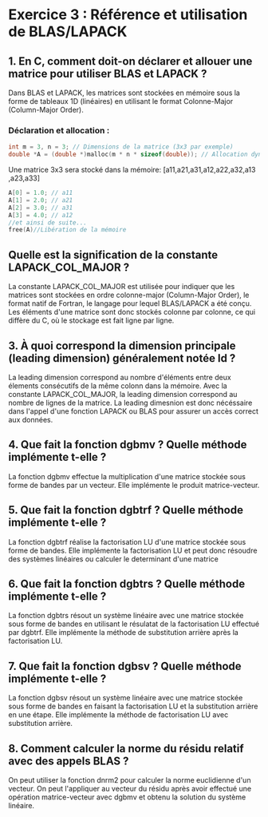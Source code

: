 # Exercice 3 : Référence et utilisation de BLAS/LAPACK

## 1. En C, comment doit-on déclarer et allouer une matrice pour utiliser BLAS et LAPACK ?

Dans BLAS et LAPACK, les matrices sont stockées en mémoire sous la forme de tableaux 1D (linéaires) 
en utilisant le format Colonne-Major (Column-Major Order).

### Déclaration et allocation :
```c
int m = 3, n = 3; // Dimensions de la matrice (3x3 par exemple)
double *A = (double *)malloc(m * n * sizeof(double)); // Allocation dynamique d'une matrice 3x3
```
Une matrice 3x3 sera stocké dans la mémoire: [a11​,a21​,a31​,a12​,a22​,a32​,a13​,a23​,a33​]

```c
A[0] = 1.0; // a11
A[1] = 2.0; // a21
A[2] = 3.0; // a31
A[3] = 4.0; // a12
//et ainsi de suite...
free(A)//Libération de la mémoire
```

## Quelle est la signification de la constante LAPACK_COL_MAJOR ?
La constante LAPACK_COL_MAJOR est utilisée pour indiquer que les matrices sont stockées en ordre colonne-major (Column-Major Order),
le format natif de Fortran, le langage pour lequel BLAS/LAPACK a été conçu. Les éléments d'une matrice sont donc stockés colonne par
colonne, ce qui diffère du C, où le stockage est fait ligne par ligne.


## 3. À quoi correspond la dimension principale (leading dimension) généralement notée ld ?

La leading dimension correspond au nombre d'éléments entre deux élements consécutifs de la même
colonn dans la mémoire. Avec la constante LAPACK_COL_MAJOR, la leading dimension correspond au nombre de lignes
de la matrice. La leading dimesnion est donc nécéssaire dans l'appel d'une fonction LAPACK ou BLAS pour assurer un 
accès correct aux données.

## 4. Que fait la fonction dgbmv ? Quelle méthode implémente t-elle ?
La fonction dgbmv effectue la multiplication d'une matrice stockée sous forme de bandes
par un vecteur. Elle implémente le produit matrice-vecteur.

## 5. Que fait la fonction dgbtrf ? Quelle méthode implémente t-elle ?
La fonction dgbtrf réalise la factorisation LU d'une matrice stockée sous forme de bandes.
Elle implémente la factorisation LU et peut donc résoudre des systèmes linéaires ou calculer le determinant d'une matrice

## 6. Que fait la fonction dgbtrs ? Quelle méthode implémente t-elle ?
La fonction dgbtrs résout un système linéaire avec une matrice stockée sous forme de bandes en utilisant
le résulatat de la factorisation LU effectué par dgbtrf. Elle implémente la méthode de substitution arrière
après la factorisation LU.

## 7. Que fait la fonction dgbsv ? Quelle méthode implémente t-elle ?
La fonction dgbsv résout un système linéaire avec une matrice stockée sous forme de bandes en faisant 
la factorisation LU et la substitution arrière en une étape. Elle implémente la méthode de factorisation LU avec 
substitution arrière.

## 8. Comment calculer la norme du résidu relatif avec des appels BLAS ?

On peut utiliser la fonction dnrm2 pour calculer la norme euclidienne d'un vecteur. On peut l'appliquer au vecteur du résidu après avoir
effectué une opération matrice-vecteur avec dgbmv et obtenu la solution du système linéaire.


